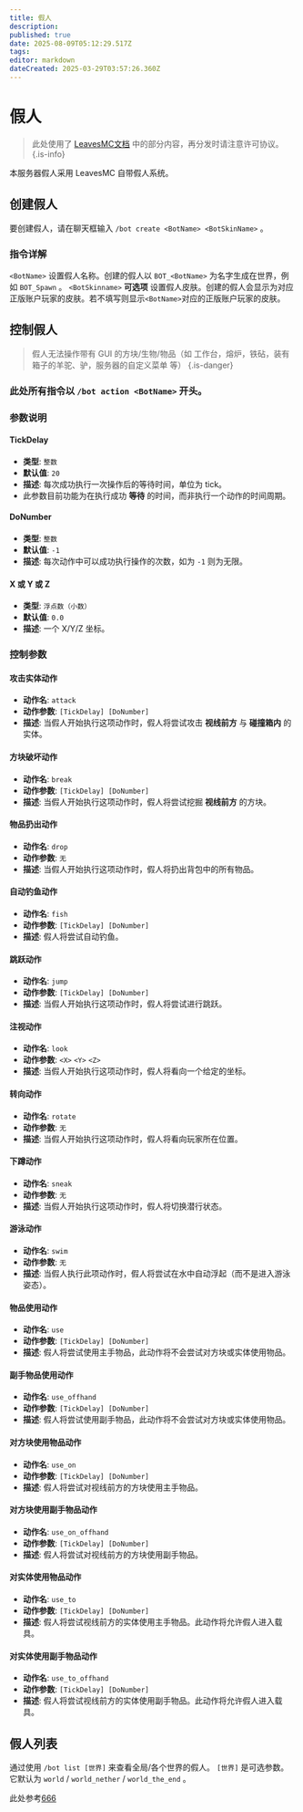 ```yaml
---
title: 假人
description: 
published: true
date: 2025-08-09T05:12:29.517Z
tags: 
editor: markdown
dateCreated: 2025-03-29T03:57:26.360Z
---
```


# 假人


> 此处使用了 [LeavesMC文档](https://docs.leavesmc.org/zh_Hans/leaves/reference/fakeplayer) 中的部分内容，再分发时请注意许可协议。
{.is-info}

本服务器假人采用 LeavesMC 自带假人系统。
## 创建假人
要创建假人，请在聊天框输入
`/bot create <BotName> <BotSkinName>` 。
### 指令详解
`<BotName>` 设置假人名称。创建的假人以 `BOT_<BotName>` 为名字生成在世界，例如 `BOT_Spawn` 。
`<BotSkinname>` **可选项** 设置假人皮肤。创建的假人会显示为对应正版账户玩家的皮肤。若不填写则显示`<BotName>`对应的正版账户玩家的皮肤。

## 控制假人

> 假人无法操作带有 GUI 的方块/生物/物品（如 工作台，熔炉，铁砧，装有箱子的羊驼、驴，服务器的自定义菜单 等）
{.is-danger}

### 此处所有指令以 `/bot action <BotName>` 开头。

### 参数说明
#### TickDelay

- **类型**: `整数`
- **默认值**: `20`
- **描述**: 每次成功执行一次操作后的等待时间，单位为 tick。
- 此参数目前功能为在执行成功 **等待** 的时间，而非执行一个动作的时间周期。

#### DoNumber

- **类型**: `整数`
- **默认值**: `-1`
- **描述**: 每次动作中可以成功执行操作的次数，如为 `-1` 则为无限。

#### X 或 Y 或 Z

- **类型**: `浮点数（小数）`
- **默认值**: `0.0`
- **描述**: 一个 X/Y/Z 坐标。

### 控制参数
#### 攻击实体动作

- **动作名**: `attack`
- **动作参数**: `[TickDelay] [DoNumber]`
- **描述**: 当假人开始执行这项动作时，假人将尝试攻击 **视线前方** 与 **碰撞箱内** 的实体。

#### 方块破坏动作

- **动作名**: `break`
- **动作参数**: `[TickDelay] [DoNumber]`
- **描述**: 当假人开始执行这项动作时，假人将尝试挖掘 **视线前方** 的方块。

#### 物品扔出动作

- **动作名**: `drop`
- **动作参数**: `无`
- **描述**: 当假人开始执行这项动作时，假人将扔出背包中的所有物品。

#### 自动钓鱼动作

- **动作名**: `fish`
- **动作参数**: `[TickDelay] [DoNumber]`
- **描述**: 假人将尝试自动钓鱼。

#### 跳跃动作

- **动作名**: `jump`
- **动作参数**: `[TickDelay] [DoNumber]`
- **描述**: 当假人开始执行这项动作时，假人将尝试进行跳跃。

#### 注视动作

- **动作名**: `look`
- **动作参数**: `<X>` `<Y>` `<Z>`
- **描述**: 当假人开始执行这项动作时，假人将看向一个给定的坐标。

#### 转向动作

- **动作名**: `rotate`
- **动作参数**: `无`
- **描述**: 当假人开始执行这项动作时，假人将看向玩家所在位置。

#### 下蹲动作

- **动作名**: `sneak`
- **动作参数**: `无`
- **描述**: 当假人开始执行这项动作时，假人将切换潜行状态。

#### 游泳动作

- **动作名**: `swim`
- **动作参数**: `无`
- **描述**: 当假人执行此项动作时，假人将尝试在水中自动浮起（而不是进入游泳姿态）。

#### 物品使用动作

- **动作名**: `use`
- **动作参数**: `[TickDelay] [DoNumber]`
- **描述**: 假人将尝试使用主手物品，此动作将不会尝试对方块或实体使用物品。

#### 副手物品使用动作

- **动作名**: `use_offhand`
- **动作参数**: `[TickDelay] [DoNumber]`
- **描述**: 假人将尝试使用副手物品，此动作将不会尝试对方块或实体使用物品。

#### 对方块使用物品动作

- **动作名**: `use_on`
- **动作参数**: `[TickDelay] [DoNumber]`
- **描述**: 假人将尝试对视线前方的方块使用主手物品。

#### 对方块使用副手物品动作

- **动作名**: `use_on_offhand`
- **动作参数**: `[TickDelay] [DoNumber]`
- **描述**: 假人将尝试对视线前方的方块使用副手物品。

#### 对实体使用物品动作

- **动作名**: `use_to`
- **动作参数**: `[TickDelay] [DoNumber]`
- **描述**: 假人将尝试视线前方的实体使用主手物品。此动作将允许假人进入载具。

#### 对实体使用副手物品动作

- **动作名**: `use_to_offhand`
- **动作参数**: `[TickDelay] [DoNumber]`
- **描述**: 假人将尝试视线前方的实体使用副手物品。此动作将允许假人进入载具。

## 假人列表

通过使用 `/bot list [世界]` 来查看全局/各个世界的假人。
`[世界]` 是可选参数。它默认为 `world` / `world_nether` / `world_the_end` 。

此处参考[666](http://baidu.com/favicon.ico)


